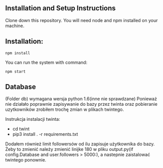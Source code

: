 ## Installation and Setup Instructions
Clone down this repository. You will need node and npm installed on your machine.
## Installation:
```npm install```

You can run the system with command:

```npm start```

## Database
(Folder db) wymagana wersja python 1.6(inne nie sprawdzane)
Ponieważ nie działało poprawnie zapisywanie do bazy przez twinta oraz pobieranie uzytkowników zrobiłem trochę zmian w plikach twintego.

Instrukcja instalacji twinta:
- cd twint
- pip3 install . -r requirements.txt

Dodałem również limit followersów od ilu zapisuje użytkownika do bazy. Żeby to zmienić należy zmienić linijke 180 w pliku output.py(if config.Database and user.followers > 5000:), a nastepnie zaistalować twintego ponownie.
